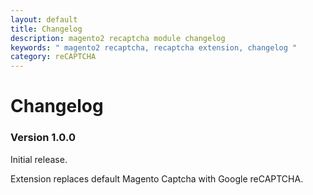 ```yaml
---
layout: default
title: Changelog
description: magento2 recaptcha module changelog
keywords: " magento2 recaptcha, recaptcha extension, changelog "
category: reCAPTCHA
---
```


# Changelog

### Version 1.0.0

Initial release.

Extension replaces default Magento Captcha with Google reCAPTCHA.